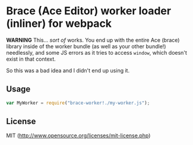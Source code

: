 # Brace (Ace Editor) worker loader (inliner) for webpack

**WARNING** This... _sort of_ works. You end up with the entire Ace (brace) library inside of the worker bundle (as well as your other bundle!) needlessly, and some JS errors as it tries to access `window`, which doesn't exist in that context.

So this was a bad idea and I didn't end up using it.

## Usage

``` javascript
var MyWorker = require("brace-worker!./my-worker.js");

```

## License

MIT (http://www.opensource.org/licenses/mit-license.php)
